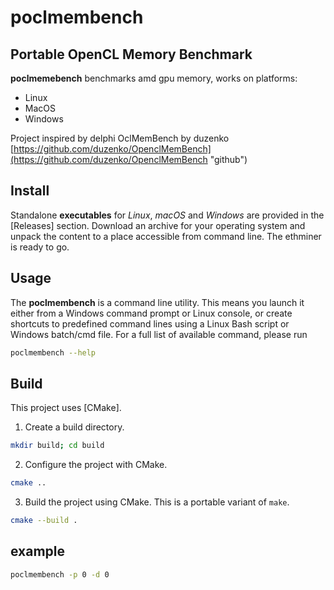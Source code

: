 
# poclmembench
## Portable OpenCL Memory Benchmark 

**poclmemebench** benchmarks amd gpu memory, works on platforms:

*   Linux
*   MacOS
*	Windows

Project inspired by delphi OclMemBench by duzenko [https://github.com/duzenko/OpenclMemBench](https://github.com/duzenko/OpenclMemBench "github")  


## Install

Standalone **executables** for _Linux_, _macOS_ and _Windows_ are provided in
the [Releases] section.
Download an archive for your operating system and unpack the content to a place
accessible from command line. The ethminer is ready to go.

## Usage

The **poclmembench** is a command line utility. This means you launch it either
from a Windows command prompt or Linux console, or create shortcuts to
predefined command lines using a Linux Bash script or Windows batch/cmd file.
For a full list of available command, please run

```sh
poclmembench --help
```

## Build

This project uses [CMake].

1. Create a build directory.

```sh
mkdir build; cd build
```

2. Configure the project with CMake.

```sh
cmake ..
```

3. Build the project using CMake. This is a portable variant of `make`.

```sh
cmake --build .
```
   

## example
```sh
poclmembench -p 0 -d 0
```
